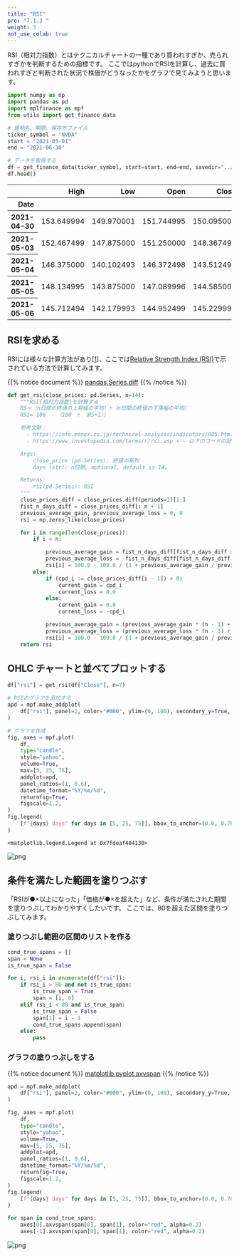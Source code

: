```yaml
---
title: "RSI"
pre: "7.1.3 "
weight: 3
not_use_colab: true
---
```


<div class="pagetop-box">
RSI（相対力指数）とはテクニカルチャートの一種であり買われすぎか、売られすぎかを判断するための指標です。
ここではpythonでRSIを計算し、過去に買われすぎと判断された状況で株価がどうなったかをグラフで見てみようと思います。
</div>

```python
import numpy as np
import pandas as pd
import mplfinance as mpf
from utils import get_finance_data
```


```python
# 銘柄名、期間、保存先ファイル
ticker_symbol = "NVDA"
start = "2021-05-01"
end = "2021-06-30"

# データを取得する
df = get_finance_data(ticker_symbol, start=start, end=end, savedir="../data")
df.head()
```




<div>
<style scoped>
    .dataframe tbody tr th:only-of-type {
        vertical-align: middle;
    }

    .dataframe tbody tr th {
        vertical-align: top;
    }

    .dataframe thead th {
        text-align: right;
    }
</style>
<table class="dataframe">
  <thead>
    <tr style="text-align: right;">
      <th></th>
      <th>High</th>
      <th>Low</th>
      <th>Open</th>
      <th>Close</th>
      <th>Volume</th>
      <th>Adj Close</th>
    </tr>
    <tr>
      <th>Date</th>
      <th></th>
      <th></th>
      <th></th>
      <th></th>
      <th></th>
      <th></th>
    </tr>
  </thead>
  <tbody>
    <tr>
      <th>2021-04-30</th>
      <td>153.649994</td>
      <td>149.970001</td>
      <td>151.744995</td>
      <td>150.095001</td>
      <td>20191200.0</td>
      <td>149.990234</td>
    </tr>
    <tr>
      <th>2021-05-03</th>
      <td>152.467499</td>
      <td>147.875000</td>
      <td>151.250000</td>
      <td>148.367493</td>
      <td>20391200.0</td>
      <td>148.263931</td>
    </tr>
    <tr>
      <th>2021-05-04</th>
      <td>146.375000</td>
      <td>140.102493</td>
      <td>146.372498</td>
      <td>143.512497</td>
      <td>40532400.0</td>
      <td>143.412323</td>
    </tr>
    <tr>
      <th>2021-05-05</th>
      <td>148.134995</td>
      <td>143.875000</td>
      <td>147.089996</td>
      <td>144.585007</td>
      <td>29202400.0</td>
      <td>144.484070</td>
    </tr>
    <tr>
      <th>2021-05-06</th>
      <td>145.712494</td>
      <td>142.179993</td>
      <td>144.952499</td>
      <td>145.229996</td>
      <td>19338000.0</td>
      <td>145.128616</td>
    </tr>
  </tbody>
</table>
</div>



## RSIを求める
RSIには様々な計算方法があり[[1](https://www.macroption.com/rsi-calculation/)]、ここでは[Relative Strength Index (RSI)](https://www.investopedia.com/terms/r/rsi.asp)で示されている方法で計算してみます。

{{% notice document %}}
[pandas.Series.diff](https://pandas.pydata.org/docs/reference/api/pandas.Series.diff.html#pandas.Series.diff)
{{% /notice %}}


```python
def get_rsi(close_prices: pd.Series, n=14):
    """RSI(相対力指数)を計算する
    RS＝（n日間の終値の上昇幅の平均）÷（n日間の終値の下落幅の平均）
    RSI= 100　-　（100　÷　（RS+1））

    参考文献：
      - https://info.monex.co.jp/technical-analysis/indicators/005.html
      - https://www.investopedia.com/terms/r/rsi.asp <-- 以下のコードの記号はこのページのものを使用

    Args:
        close_price (pd.Series): 終値の系列
        days (str): n日間, optional, default is 14.

    Returns:
        rsi(pd.Series): RSI
    """
    close_prices_diff = close_prices.diff(periods=1)[1:]
    fist_n_days_diff = close_prices_diff[: n + 1]
    previous_average_gain, previous_average_loss = 0, 0
    rsi = np.zeros_like(close_prices)

    for i in range(len(close_prices)):
        if i < n:

            previous_average_gain = fist_n_days_diff[fist_n_days_diff >= 0].sum() / n
            previous_average_loss = -fist_n_days_diff[fist_n_days_diff < 0].sum() / n
            rsi[i] = 100.0 - 100.0 / (1 + previous_average_gain / previous_average_loss)
        else:
            if (cpd_i := close_prices_diff[i - 1]) > 0:
                current_gain = cpd_i
                current_loss = 0.0
            else:
                current_gain = 0.0
                current_loss = -cpd_i

            previous_average_gain = (previous_average_gain * (n - 1) + current_gain) / n
            previous_average_loss = (previous_average_loss * (n - 1) + current_loss) / n
            rsi[i] = 100.0 - 100.0 / (1 + previous_average_gain / previous_average_loss)
    return rsi
```

## OHLC チャートと並べてプロットする


```python
df["rsi"] = get_rsi(df["Close"], n=7)

# RSIのグラフを追加する
apd = mpf.make_addplot(
    df["rsi"], panel=2, color="#000", ylim=(0, 100), secondary_y=True, width=0.8
)

# グラフを作成
fig, axes = mpf.plot(
    df,
    type="candle",
    style="yahoo",
    volume=True,
    mav=[5, 25, 75],
    addplot=apd,
    panel_ratios=(1, 0.6),
    datetime_format="%Y/%m/%d",
    returnfig=True,
    figscale=1.2,
)
fig.legend(
    [f"{days} days" for days in [5, 25, 75]], bbox_to_anchor=(0.0, 0.78, 0.305, 0.102)
)
```




    <matplotlib.legend.Legend at 0x7fdeaf404130>




    
![png](/images/finance/main/002_RSI_files/002_RSI_7_1.png)
    


## 条件を満たした範囲を塗りつぶす
「RSIが●×以上になった」「価格が●×を超えた」など、条件が満たされた期間を塗りつぶしてわかりやすくしたいです。
ここでは、80を超えた区間を塗りつぶしてみます。

### 塗りつぶし範囲の区間のリストを作る


```python
cond_true_spans = []
span = None
is_true_span = False

for i, rsi_i in enumerate(df["rsi"]):
    if rsi_i > 80 and not is_true_span:
        is_true_span = True
        span = [i, 0]
    elif rsi_i < 80 and is_true_span:
        is_true_span = False
        span[1] = i - 1
        cond_true_spans.append(span)
    else:
        pass
```

### グラフの塗りつぶしをする
{{% notice document %}}
[matplotlib.pyplot.axvspan](https://matplotlib.org/stable/api/_as_gen/matplotlib.pyplot.axvspan.html)
{{% /notice %}}


```python
apd = mpf.make_addplot(
    df["rsi"], panel=2, color="#000", ylim=(0, 100), secondary_y=True, width=0.8
)

fig, axes = mpf.plot(
    df,
    type="candle",
    style="yahoo",
    volume=True,
    mav=[5, 25, 75],
    addplot=apd,
    panel_ratios=(1, 0.6),
    datetime_format="%Y/%m/%d",
    returnfig=True,
    figscale=1.2,
)
fig.legend(
    [f"{days} days" for days in [5, 25, 75]], bbox_to_anchor=(0.0, 0.78, 0.305, 0.102)
)

for span in cond_true_spans:
    axes[0].axvspan(span[0], span[1], color="red", alpha=0.2)
    axes[-1].axvspan(span[0], span[1], color="red", alpha=0.2)
```


    
![png](/images/finance/main/002_RSI_files/002_RSI_11_0.png)
    

